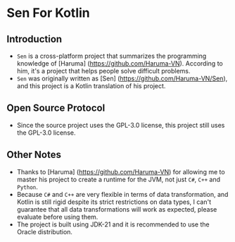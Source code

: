 # Sen For Kotlin

## Introduction

-   `Sen` is a cross-platform project that summarizes the programming knowledge of [Haruma] (https://github.com/Haruma-VN). According to him, it's a project that helps people solve difficult problems.
-   `Sen` was originally written as [Sen] (https://github.com/Haruma-VN/Sen), and this project is a Kotlin translation of his project.

## Open Source Protocol

-   Since the source project uses the GPL-3.0 license, this project still uses the GPL-3.0 license.

## Other Notes

-   Thanks to [Haruma] (https://github.com/Haruma-VN) for allowing me to master his project to create a runtime for the JVM, not just `C#`, `C++` and `Python`.
-   Because `C#` and `C++` are very flexible in terms of data transformation, and Kotlin is still rigid despite its strict restrictions on data types, I can't guarantee that all data transformations will work as expected, please evaluate before using them.
-   The project is built using JDK-21 and it is recommended to use the Oracle distribution.